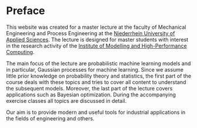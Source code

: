 # Preface

This website was created for a master lecture at the faculty of Mechanical Engineering and Process Engineering at the [Niederrhein University of Applied Sciences](https://www.hs-niederrhein.de/about-us/welcome/). The lecture is designed for master students with interest in the research activity of the [Institute of Modelling and High-Performance Computing](https://www.hs-niederrhein.de/imh).

The main focus of the lecture are probabilistic machine learning models and in particular, Gaussian processes for machine learning. Since we assume little prior knowledge on probability theory and statistics, the first part of the course deals with these topics and tries to cover all content to understand the subsequent models. Moreover, the last part of the lecture covers applications such as Bayesian optimization. During the accompanying exercise classes all topics are discussed in detail.

Our aim is to provide modern and useful tools for industrial applications in the fields of engineering and others.  
